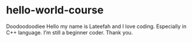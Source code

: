 # hello-world-course
Doodoodoodiee
 Hello my name is Lateefah and I love coding. 
Especially in C++ language. I'm still a beginner coder. 
Thank you.
